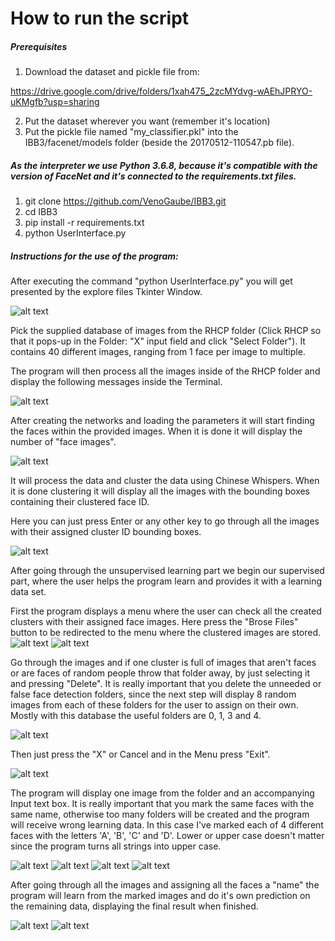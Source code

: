 # How to run the script  

##### Prerequisites

1. Download the dataset and pickle file from:

https://drive.google.com/drive/folders/1xah475_2zcMYdvg-wAEhJPRYO-uKMgfb?usp=sharing

2. Put the dataset wherever you want (remember it's location)
3. Put the pickle file named "my_classifier.pkl" into the IBB3/facenet/models folder (beside the 20170512-110547.pb file).  
  
##### As the interpreter we use Python 3.6.8, because it's compatible with the version of FaceNet and it's connected to the requirements.txt files.  
    
1.  git clone https://github.com/VenoGaube/IBB3.git  
2.  cd IBB3  
3.  pip install -r requirements.txt  
4.  python UserInterface.py  

##### Instructions for the use of the program:

After executing the command "python UserInterface.py" you will get presented by the explore files Tkinter Window.

![alt text](docs/1.%20Korak.PNG)

Pick the supplied database of images from the RHCP folder (Click RHCP so that it pops-up in the Folder: "X" input field and click "Select Folder"). It contains 40 different images, ranging from 1 face per image to multiple.


The program will then process all the images inside of the RHCP folder and display the following messages inside the Terminal.

![alt text](docs/2.%20Korak.PNG)

After creating the networks and loading the parameters it will start finding the faces within the provided images.
When it is done it will display the number of "face images".

![alt text](docs/3.%20Korak.PNG)

It will process the data and cluster the data using Chinese Whispers. When it is done clustering it will display all the images with the 
bounding boxes containing their clustered face ID. 

Here you can just press Enter or any other key to go through all the images with their assigned
cluster ID bounding boxes.

![alt text](docs/4.%20Korak.PNG)

After going through the unsupervised learning part we begin our supervised part, where the
user helps the program learn and provides it with a learning data set.

First the program displays a menu where the user can check all the created clusters with their assigned face images.
Here press the "Brose Files" button to be redirected to the menu where the clustered images are stored.
![alt text](docs/5.%20Korak.PNG)
![alt text](docs/6.%20Korak.PNG)

Go through the images and if one cluster is full of images that aren't faces or are faces of random people throw that folder away, by just selecting it and pressing "Delete".
It is really important that you delete the unneeded or false face detection folders, since the next step
will display 8 random images from each of these folders for the user to assign on their own. Mostly with this database the useful folders are 0, 1, 3 and 4. 

![alt text](docs/7.%20Korak.PNG)

Then just press the "X" or Cancel and in the Menu press "Exit".

![alt text](docs/5.%20Korak.PNG)

The program will display one image from the folder and an accompanying Input text box.
It is really important that you mark the same faces with the same name, otherwise too many
folders will be created and the program will receive wrong learning data.
In this case I've marked each of 4 different faces with the letters 'A', 'B', 'C' and 'D'.
Lower or upper case doesn't matter since the program turns all strings into upper case.


![alt text](docs/9.%20Korak.PNG)
![alt text](docs/9.%20KorakB.PNG)
![alt text](docs/9.%20KorakC.PNG)
![alt text](docs/9.%20KorakD.PNG)

After going through all the images and assigning all the faces a "name" the program
will learn from the marked images and do it's own prediction on the remaining data, displaying
the final result when finished.

![alt text](docs/10.%20Korak.PNG)
![alt text](docs/10.%20Korak2.PNG)